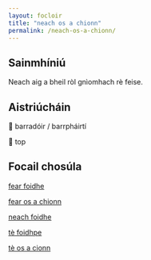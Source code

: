```yaml
---
layout: focloir
title: "neach os a chionn"
permalink: /neach-os-a-chionn/
---
```


## Sainmhíniú

Neach aig a bheil ròl gnìomhach rè feise.

## Aistriúcháin

&#x1f3f4;&#xe0067;&#xe0062;&#xe0073;&#xe0063;&#xe0074;&#xe007f; barradóir / barrpháirtí

&#x1f3f4;&#xe0067;&#xe0062;&#xe0065;&#xe006e;&#xe0067;&#xe007f; top

## Focail chosúla

[fear foidhe](https://faclair.lgbt/fear-foidhe)

[fear os a chionn](https://faclair.lgbt/fear-os-a-chionn)

[neach foidhe](https://faclair.lgbt/neach-foidhe)

[tè foidhpe](https://faclair.lgbt/te-foidhpe)

[tè os a cionn](https://faclair.lgbt/te-os-a-cionn)